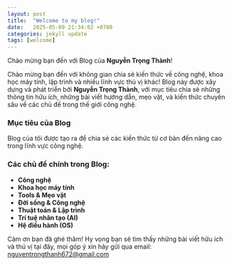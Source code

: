 ```yaml
---
layout: post
title:  "Welcome to my blog!"
date:   2025-05-09 21:34:02 +0700
categories: jekyll update
tags: [welcome]
---
```


Chào mừng bạn đến với Blog của **Nguyễn Trọng Thành**!

Chào mừng bạn đến với không gian chia sẻ kiến thức về công nghệ, khoa học máy tính, lập trình và nhiều lĩnh vực thú vị khác! Blog này được xây dựng và phát triển bởi **Nguyễn Trọng Thành**, với mục tiêu chia sẻ những thông tin hữu ích, những bài viết hướng dẫn, mẹo vặt, và kiến thức chuyên sâu về các chủ đề trong thế giới công nghệ.

### Mục tiêu của Blog

Blog của tôi được tạo ra để chia sẻ các kiến thức từ cơ bản đến nâng cao trong lĩnh vực công nghệ.

 
 
### Các chủ đề chính trong Blog:

- **Công nghệ**
- **Khoa học máy tính**
- **Tools & Mẹo vặt**
- **Đời sống & Công nghệ**
- **Thuật toán & Lập trình**
- **Trí tuệ nhân tạo (AI)**
- **Hệ điều hành (OS)**

Cảm ơn bạn đã ghé thăm! Hy vọng bạn sẽ tìm thấy những bài viết hữu ích và thú vị tại đây, mọi góp ý xin hãy gửi qua email: [nguyentrongthanh672@gmail.com](mailto:nguyentrongthanh672@gmail.com)
